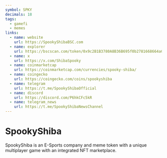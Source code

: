 ```yaml
---
symbol: SPKY
decimals: 18
tags:
  - gamefi
  - memes
links:
  - name: website
    url: https://SpookyShibaBSC.com
  - name: explorer
    url: https://bscscan.com/token/0x9c2B1B3780A8B36B695f0b2781668664aC1Bf25A
  - name: x
    url: https://x.com/ShibaSpooky
  - name: coinmarketcap
    url: https://coinmarketcap.com/currencies/spooky-shiba/
  - name: coingecko
    url: https://coingecko.com/coins/spookyshiba
  - name: telegram
    url: https://t.me/SpookyShibaOfficial
  - name: discord
    url: https://discord.com/P6hkCFc5kR
  - name: telegram_news
    url: https://t.me/SpookyShibaNewsChannel
---
```


# SpookyShiba

SpookyShiba is an E-Sports company and meme token with a unique multiplayer game with an integrated NFT marketplace.

